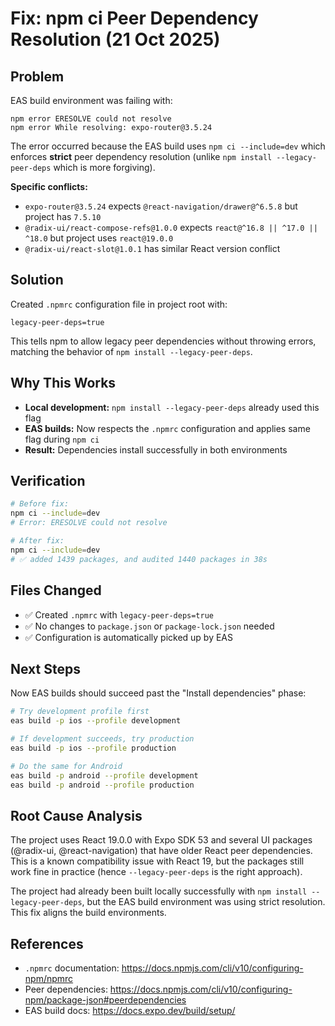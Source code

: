 # Fix: npm ci Peer Dependency Resolution (21 Oct 2025)

## Problem

EAS build environment was failing with:
```
npm error ERESOLVE could not resolve
npm error While resolving: expo-router@3.5.24
```

The error occurred because the EAS build uses `npm ci --include=dev` which enforces **strict** peer dependency resolution (unlike `npm install --legacy-peer-deps` which is more forgiving).

**Specific conflicts:**
- `expo-router@3.5.24` expects `@react-navigation/drawer@^6.5.8` but project has `7.5.10`
- `@radix-ui/react-compose-refs@1.0.0` expects `react@^16.8 || ^17.0 || ^18.0` but project uses `react@19.0.0`
- `@radix-ui/react-slot@1.0.1` has similar React version conflict

## Solution

Created `.npmrc` configuration file in project root with:
```
legacy-peer-deps=true
```

This tells npm to allow legacy peer dependencies without throwing errors, matching the behavior of `npm install --legacy-peer-deps`.

## Why This Works

- **Local development:** `npm install --legacy-peer-deps` already used this flag
- **EAS builds:** Now respects the `.npmrc` configuration and applies same flag during `npm ci`
- **Result:** Dependencies install successfully in both environments

## Verification

```bash
# Before fix:
npm ci --include=dev
# Error: ERESOLVE could not resolve

# After fix:
npm ci --include=dev
# ✅ added 1439 packages, and audited 1440 packages in 38s
```

## Files Changed

- ✅ Created `.npmrc` with `legacy-peer-deps=true`
- ✅ No changes to `package.json` or `package-lock.json` needed
- ✅ Configuration is automatically picked up by EAS

## Next Steps

Now EAS builds should succeed past the "Install dependencies" phase:

```bash
# Try development profile first
eas build -p ios --profile development

# If development succeeds, try production
eas build -p ios --profile production

# Do the same for Android
eas build -p android --profile development
eas build -p android --profile production
```

## Root Cause Analysis

The project uses React 19.0.0 with Expo SDK 53 and several UI packages (@radix-ui, @react-navigation) that have older React peer dependencies. This is a known compatibility issue with React 19, but the packages still work fine in practice (hence `--legacy-peer-deps` is the right approach).

The project had already been built locally successfully with `npm install --legacy-peer-deps`, but the EAS build environment was using strict resolution. This fix aligns the build environments.

## References

- `.npmrc` documentation: https://docs.npmjs.com/cli/v10/configuring-npm/npmrc
- Peer dependencies: https://docs.npmjs.com/cli/v10/configuring-npm/package-json#peerdependencies
- EAS build docs: https://docs.expo.dev/build/setup/

